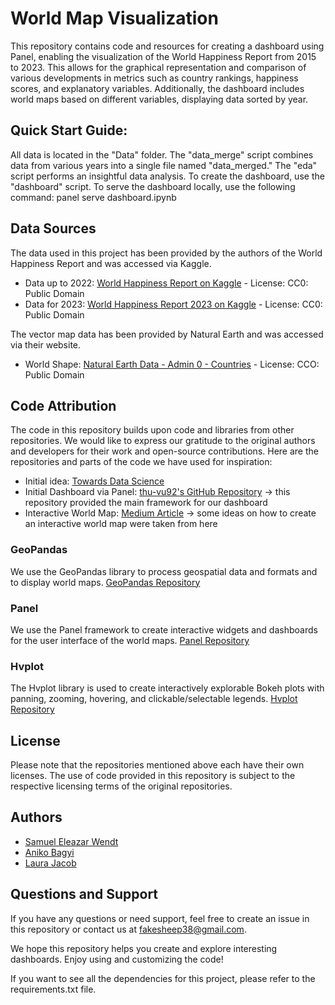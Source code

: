 # World Map Visualization

This repository contains code and resources for creating a dashboard using Panel, enabling the visualization of the World Happiness Report from 2015 to 2023. This allows for the graphical representation and comparison of various developments in metrics such as country rankings, happiness scores, and explanatory variables. Additionally, the dashboard includes world maps based on different variables, displaying data sorted by year.

## Quick Start Guide: 
All data is located in the "Data" folder. The "data_merge" script combines data from various years into a single file named "data_merged." The "eda" script performs an insightful data analysis. To create the dashboard, use the "dashboard" script. To serve the dashboard locally, use the following command: panel serve dashboard.ipynb


## Data Sources
The data used in this project has been provided by the authors of the World Happiness Report and was accessed via Kaggle. 
- Data up to 2022: [World Happiness Report on Kaggle](https://www.kaggle.com/datasets/mathurinache/world-happiness-report) - License: CC0: Public Domain
- Data for 2023: [World Happiness Report 2023 on Kaggle](https://www.kaggle.com/datasets/ajaypalsinghlo/world-happiness-report-2023) - License: CC0: Public Domain

The vector map data has been provided by Natural Earth and was accessed via their website.
- World Shape: [Natural Earth Data - Admin 0 - Countries](https://www.naturalearthdata.com/downloads/110m-cultural-vectors/) - License: CCO: Public Domain

## Code Attribution

The code in this repository builds upon code and libraries from other repositories. We would like to express our gratitude to the original authors and developers for their work and open-source contributions. Here are the repositories and parts of the code we have used for inspiration:

- Initial idea: [Towards Data Science](https://towardsdatascience.com/visualizing-worldwide-covid-19-data-using-python-plotly-maps-c0fba09a1b37)
- Initial Dashboard via Panel: [thu-vu92's GitHub Repository](https://github.com/thu-vu92/python-dashboard-panel)
	-> this repository provided the  main framework for our dashboard 
- Interactive World Map: [Medium Article](https://medium.com/@patohara60/interactive-mapping-in-python-with-uk-census-data-using-geoviews-and-panel-fcba3de07778)
	-> some ideas on how to create an interactive world map were taken from here
### GeoPandas

We use the GeoPandas library to process geospatial data and formats and to display world maps. [GeoPandas Repository](https://github.com/geopandas/geopandas)

### Panel

We use the Panel framework to create interactive widgets and dashboards for the user interface of the world maps. [Panel Repository](https://github.com/holoviz/panel)

### Hvplot

The Hvplot library is used to create interactively explorable Bokeh plots with panning, zooming, hovering, and clickable/selectable legends. [Hvplot Repository](https://github.com/holoviz/hvplot)

## License

Please note that the repositories mentioned above each have their own licenses. The use of code provided in this repository is subject to the respective licensing terms of the original repositories.

## Authors

- [Samuel Eleazar Wendt](https://github.com/Weltall-Erde-Mensch)
- [Aniko Bagyi](https://github.com/DAT-Aniko)
- [Laura Jacob](https://github.com/fakesheep38)

## Questions and Support

If you have any questions or need support, feel free to create an issue in this repository or contact us at fakesheep38@gmail.com.

We hope this repository helps you create and explore interesting dashboards. Enjoy using and customizing the code!

If you want to see all the dependencies for this project, please refer to the requirements.txt file.
